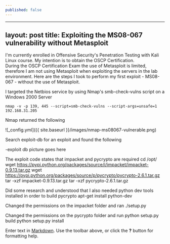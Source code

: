 ```yaml
---
published: false
---
```



---
layout: post
title: Exploiting the MS08-067 vulnerability without Metasploit
---
I'm currently enrolled in Offensive Security's Penetration Testing with Kali Linux course.  My intention is to obtain the OSCP Certification.  
During the OSCP Certification Exam the use of Metasploit is limited, therefore I am not using Metasploit when exploiting the servers in the lab environment.  Here are the steps I took to perform my first exploit - MS08-067 - without the use of Metasploit.

I targeted the Netbios service by using Nmap's smb-check-vulns script on a Windows 2000 Server

	nmap -v -p 139, 445 --script=smb-check-vulns --script-args=unsafe=1 192.168.31.205

Nmap returned the following

![_config.yml]({{ site.baseurl }}/images/nmap-ms08067-vulnerable.png)

Search exploit-db for an exploit and found the following

-exploit db picture goes here

The exploit code states that impacket and pycrypto are required
	cd /opt/
    wget https://pypi.python.org/packages/source/i/impacket/impacket-0.9.13.tar.gz
    wget https://pypi.python.org/packages/source/p/pycrypto/pycrypto-2.6.1.tar.gz
    tar -xzf impacket-0.9.13.tar.gz
    tar -xzf pycrypto-2.6.1.tar.gz
 
Did some research and understood that I also needed python dev tools installed in order to build pycrypto
	apt-get install python-dev
    
Changed the permissions on the impacket folder and ran 
	./setup.py

Changed the permissions on the pycrypto folder and run
	python setup.py build
    python setup.py install
    
    


	
    
    


Enter text in [Markdown](http://daringfireball.net/projects/markdown/). Use the toolbar above, or click the **?** button for formatting help.
